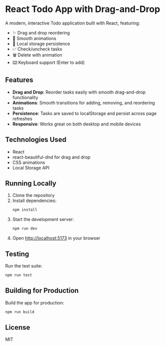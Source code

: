 # React Todo App with Drag-and-Drop

A modern, interactive Todo application built with React, featuring:

- ✨ Drag and drop reordering
- 🎯 Smooth animations
- 💾 Local storage persistence
- ✅ Check/uncheck tasks
- 🗑️ Delete with animation
- ⌨️ Keyboard support (Enter to add)

## Features

- **Drag and Drop**: Reorder tasks easily with smooth drag-and-drop functionality
- **Animations**: Smooth transitions for adding, removing, and reordering tasks
- **Persistence**: Tasks are saved to localStorage and persist across page refreshes
- **Responsive**: Works great on both desktop and mobile devices

## Technologies Used

- React
- react-beautiful-dnd for drag and drop
- CSS animations
- Local Storage API

## Running Locally

1. Clone the repository
2. Install dependencies:
   ```bash
   npm install
   ```
3. Start the development server:
   ```bash
   npm run dev
   ```
4. Open [http://localhost:5173](http://localhost:5173) in your browser

## Testing

Run the test suite:

```bash
npm run test
```

## Building for Production

Build the app for production:

```bash
npm run build
```

## License

MIT